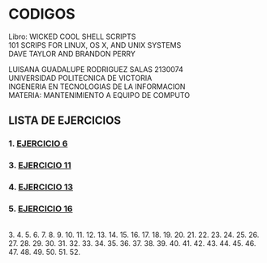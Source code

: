 # **CODIGOS** 
Libro: WICKED COOL SHELL SCRIPTS 
<br>
101 SCRIPS FOR LINUX, OS X, AND UNIX SYSTEMS 
<br>
DAVE TAYLOR AND BRANDON PERRY 
<br>

LUISANA GUADALUPE RODRIGUEZ SALAS 2130074
<br>
UNIVERSIDAD POLITECNICA DE VICTORIA 
<br>
INGENERIA EN TECNOLOGIAS DE LA INFORMACION
<br>
MATERIA: MANTENIMIENTO A EQUIPO DE COMPUTO 
<br>

## **LISTA DE EJERCICIOS** 
### 1. [**EJERCICIO 6**](https://github.com/SPM-UPVictoria/test-git-2130074/blob/main/codigos/Ejercicio6/ejercicio6.md)
### 3. [**EJERCICIO 11**](https://github.com/SPM-UPVictoria/test-git-2130074/blob/main/codigos/ejercicio11/ejercicio11.md)
### 4. [**EJERCICIO 13**](https://github.com/SPM-UPVictoria/test-git-2130074/blob/main/codigos/ejercicio13/ejercicio13.md)
### 5. [**EJERCICIO 16**](https://github.com/SPM-UPVictoria/test-git-2130074/blob/main/codigos/ejercicio16/ejercicio16.md)
<br>
3. 
4. 
5.
6.
7.
8.
9.
10.
11.
12.
13.
14.
15.
16.
17.
18.
19.
20.
21.
22.
23.
24.
25.
26.
27.
28.
29.
30.
31.
32.
33.
34.
35.
36.
37.
38.
39.
40.
41.
42.
43.
44.
45.
46.
47.
48.
49.
50.
51.
52. 

